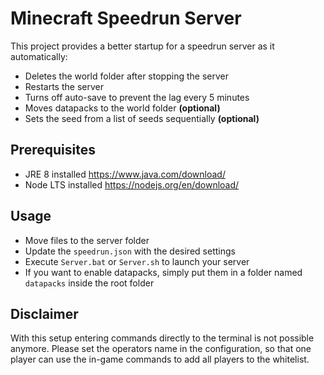 # Minecraft Speedrun Server

This project provides a better startup for a speedrun server as it automatically:

-   Deletes the world folder after stopping the server
-   Restarts the server
-   Turns off auto-save to prevent the lag every 5 minutes
-   Moves datapacks to the world folder **(optional)**
-   Sets the seed from a list of seeds sequentially **(optional)**

## Prerequisites

-   JRE 8 installed https://www.java.com/download/
-   Node LTS installed https://nodejs.org/en/download/

## Usage

-   Move files to the server folder
-   Update the `speedrun.json` with the desired settings
-   Execute `Server.bat` or `Server.sh` to launch your server
-   If you want to enable datapacks, simply put them in a folder named `datapacks` inside the root folder

## Disclaimer

With this setup entering commands directly to the terminal is not possible anymore.
Please set the operators name in the configuration, so that one player can use the in-game
commands to add all players to the whitelist.
